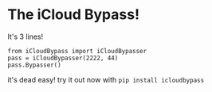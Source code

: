 # The iCloud Bypass!

It's 3 lines!

```
from iCloudBypass import iCloudBypasser
pass = iCloudBypasser(2222, 44)
pass.Bypasser()
```

it's dead easy!
try it out now with
`pip install icloudbypass`